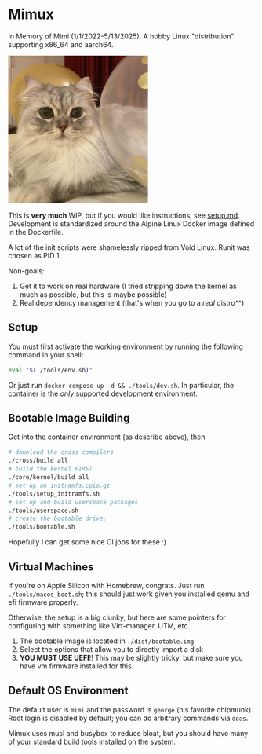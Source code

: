# Mimux

In Memory of Mimi (1/1/2022-5/13/2025). A hobby Linux "distribution" supporting
x86_64 and aarch64.

![Mimi](./mimi.jpg)

This is **very much** WIP, but if you would like instructions, see
[setup.md](./setup.md). Development is standardized around the Alpine Linux
Docker image defined in the Dockerfile.

A lot of the init scripts were shamelessly ripped from Void Linux. Runit was
chosen as PID 1.

Non-goals:

1. Get it to work on real hardware (I tried stripping down the kernel as much
   as possible, but this is maybe possible)
2. Real dependency management (that's when you go to a *real* distro^^)

## Setup

You must first activate the working environment by running the following command
in your shell:

```sh
eval "$(./tools/env.sh)"
```

Or just run `docker-compose up -d && ./tools/dev.sh`.
In particular, the container is the *only* supported development environment.

## Bootable Image Building

Get into the container environment (as describe above), then
```sh
# download the cross compilers
./cross/build all
# build the kernel FIRST
./core/kernel/build all
# set up an initramfs.cpio.gz
./tools/setup_initramfs.sh
# set up and build userspace packages
./tools/userspace.sh
# create the bootable drive.
./tools/bootable.sh
```

Hopefully I can get some nice CI jobs for these :)

## Virtual Machines

If you're on Apple Silicon with Homebrew, congrats. Just run
`./tools/macos_boot.sh`; this should just work given you installed qemu and efi
firmware properly.

Otherwise, the setup is a big clunky, but here are some pointers for configuring
with something like Virt-manager, UTM, etc.

1. The bootable image is located in `./dist/bootable.img`
2. Select the options that allow you to directly import a disk
3. **YOU MUST USE UEFI**!! This may be slightly tricky, but make sure you have
   vm firmware installed for this.

## Default OS Environment

The default user is `mimi` and the password is `george` (his favorite chipmunk).
Root login is disabled by default; you can do arbitrary commands via `doas`.

Mimux uses musl and busybox to reduce bloat, but you should have many of your
standard build tools installed on the system.
